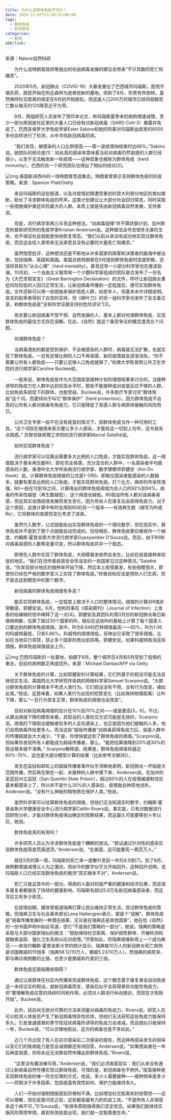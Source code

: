 ```yaml
---
title: 为什么说群体免疫不可行？
date: 2020-11-07T13:20:52+08:00
tags:
  - 群体免疫
  - 新冠肺炎
categories:
  - 新闻
abbrlink:
---
```


来源：Nature自然科研

　　为什么说特朗普政府等提出的任由病毒发展的建议会带来“不计其数的死亡和痛苦”。

　　2020年5月，新冠肺炎（COVID-19）大暴发重创了巴西城市玛瑙斯。医院不堪负荷，居民开始在附近森林为逝者挖新的墓地。但到了8月，形势有所扭转。虽然保持社交距离的规定在6月初开始放松，但这座人口200万的城市已经将超额死亡数从每天约120降至近乎为零。

　　9月，两组研究人员发布了预印本论文，称玛瑙斯夏季末的病例增速减慢，至少一部分原因是社区里的大量人口已经有过新冠病毒（SARS-CoV-2）暴露并免疫了。巴西圣保罗大学免疫学家Ester Sabino和她的同事对玛瑙斯血库里的6000多份血样进行了检测，从中寻找新冠病毒抗体。

　　“我们发现，被感染的人口比例很高——第一波疫情快结束时达66%。”Sabino说。她团队的结论是[1]：如此高的感染率意味着当前对病毒仍然易感的人群已经很小，以至于无法触发新一轮疫情——这种现象也被称为群体免疫（herd immunity）。巴西的另一个研究团队也得出了相似的结论[2]。

![img](https://cdn.jsdelivr.net/gh/yakeing/Documentation@main/Hexo/images/e50b-kcaeqzy2924707.jpg)
美国新泽西州的一场特朗普竞选集会。特朗普曾表示支持群体免疫的抗疫策略。来源：Spencer Platt/Getty

　　来自玛瑙斯的这些报道，以及对疫情初期遭受重创的意大利部分地区的类似推断，助长了寻求群体免疫的呼声。这类计划建议让大部分社会回归常态，同时采取一些措施保护重症风险最大的人群。本质上就是任由新冠病毒自然发展，支持者说。

　　但是，流行病学家再三斥责这种想法。“向病毒投降”并不算防御计划，加州斯克利普斯研究所的免疫学家Kristian Andersen说。这种做法会夺去很多无辜的生命，也不保证社会就能更快地恢复常态，“我们以前从来没有成功地实现过群体免疫，而且这会给人类带来无法承受且没有必要的大量死亡和痛苦。”

　　虽然饱受批评，这种想法还是不断地从许多国家的政客和决策者的脑海中冒出来，包括瑞典、英国和美国。美国总统特朗普在9月提到群体免疫时态度积极，还误将其称为“从众心理”（herd mentality）。甚至还有一小部分科学家也在推波助澜。10月初，一个自由主义智库和一个少数科学家组成的团队联合发布了一份名为《大巴灵顿宣言》（Great Barrington Declaration）的文件，呼吁让新冠肺炎重症风险较低的人回归正常生活，让新冠病毒传播到一定程度后，便可实现群体免疫。文件还称可以用一些措施来保护高危人群，如老年人，但基本未作详细说明。宣言的起草者得到了白宫的支持，但《柳叶刀》的另一组科学家也发布了反击备忘录，称群体免疫是“没有科学证据支持的危险谬论”[3]。

　　扬言要让新冠病毒不受干预、自然发展的人，基本上都对何谓群体免疫、实现群体免疫的最佳方式存在误解。在此，《自然》就这个备受争议的概念澄清五个问题。

　　何谓群体免疫？

　　当病毒遇到的都是受到保护、不会被感染的人群时，病毒就无法扩散，也就实现了群体免疫。一旦有足够比例的人口不再易感，新的疫情就会逐渐消失。“你不需要让所有人都免疫——只要让足够人口免疫就够了。”哈佛大学陈曾熙公共卫生学院的流行病学家Caroline Buckee说。

　　一般来说，群体免疫是作为大范围疫苗接种计划的理想结果来讨论的。当接种诱导的免疫力在人群中达到较高水平时，那些不能接种或对疫苗反应不够的人群，比如免疫系统低下的群体，也能受益。Buckee说，许多医疗专家讨厌“群体免疫”这个词，而更倾向于叫它“群体保护”（herd protection）。因为群体免疫不会真的让所有人都对病毒有免疫力，它只是降低了易感人群与病原体接触的风险而已。

　　公共卫生专家一般不在没有疫苗的情况下，把群体免疫当作一种可用的工具。“这个词现在被用来表示要让多少人感染，才能给这一切划上句号，这令我有点困惑。” 苏黎世联邦理工学院的流行病学家Marcel Salathé说。

　　如何实现群体免疫？

　　流行病学家可以估算出需要多大比例的人口免疫，才能实现群体免疫。这一阈值取决于基本再生数R0，即在完全易感、充分混合的人群中，一名感染者平均能感染的人数，香港中文大学传染病流行病学家、数学建模师郭健安（Kin On Kwok）说。计算群体免疫阈值的公式是1–1/R0，即每位感染者能感染的人数越多，就要有更高比例的人口免疫，才能实现群体免疫。打个比方，麻疹的传染性很强，R0一般在12到18之间，计算得出的群体免疫阈值为总人口的92%到94%。病毒的传染性越低（再生数越低），这个阈值也越低。R0假设所有人都对该病毒易感，但这其实会随疫情发展而发生变化，因为有些人在康复后会获得免疫力。出于这个原因，这类计算中有时会用到R0的另一个版本——有效再生数（缩写为Rt或Re），它将群体的易感性变化考虑了进来。

　　虽然代入数字，公式就能给出实现群体免疫的一个理论数字，但在现实中，群体免疫并不是到了那个点就能自动完成的。恰恰相反，群体免疫更应被视作一个梯度，约翰斯·霍普金斯大学流行病学家Gypsyamber D’Souza说。而且，由于R0和对病毒易感的人数等变量可变，所以群体免疫并非一个稳态。

　　即使在人群中实现了群体免疫，大规模暴发依然会发生，比如在疫苗接种率较低的地区。“我们在流传着疫苗安全性谣言的一些国家见过这种情况。”Salathé说。“你发现部分地区的接种率开始下降，然后本土疫情暴发，有些规模很大，即使你已经在严格的数学意义上实现了群体免疫。”终极目标应该是预防人们生病，而不是去达到模型中的那个数字。

　　新冠病毒的群体免疫阈值有多高？

　　能否实现群体免疫，一定程度上取决于人口的整体情况。阈值的计算对R值非常敏感，郭健安说。6月，他和同事在《感染期刊》（Journal of Infection）上发表的给编辑的信中阐释了这一点[4]。郭健安及其团队利用3月份的新冠肺炎每日新增病例数，估算了超过30个国家的Rt，随后在这些Rt的基础上计算了每个国家人口要达到的群体免疫阈值。其中，Rt为6.64的巴林阈值最高——85%，Rt为1.06的科威特最低，只有5.66%。科威特的阈值很低，反映出它采取了很多措施，比如在当地实行宵禁，禁止多个国家的商业航班等。郭健安说，如果科威特取消这些措施，群体免疫阈值就会上升。

![img](https://cdn.jsdelivr.net/gh/yakeing/Documentation@main/Hexo/images/8f68-kcaeqzy2924747.jpg)
巴西玛瑙斯的一处墓地，拍摄于6月。整个城市在4月和5月受到了疫情的重击，目前的病例数正再度回升。来源：Michael Dantas/AFP via Getty

　　关于群体免疫的计算，比如郭健安的计算结果，它们所基于的假设可能无法反映现实生活，美国西北大学研究传染病的网络科学家Samuel Scarpino说。“大部分群体免疫的计算根本不考虑人类行为。它们假设没有干预、没有行为改变，诸如此类。”他说。这意味着，如果人类行为出现的短暂变化（比如保持物理距离）让Rt下降，那么“一旦行为恢复正常，群体免疫的阈值也会改变”。

　　目前对新冠病毒阈值的估计在10%到70%之间——或是更高[5，6]。不过，从算出阈值下限的模型来看，其假设的人类社交方式可能是无效的，Scarpino说。阈值的下限假设接触者较多的人会先感染上，也正是因为他们接触的人多，他们会把病毒传给更多人。而当这些“超级传播者”对病毒获得免疫力后，易感人群中的传播链就会大大减少。“于是，你很快就达到了群体免疫的阈值。”Scarpino说。但如果你发现所有人都能成为超级传播者，那么，“能把估算值降到20%或30%的假设根本就不准确，” Scarpino解释道。结果是，群体免疫阈值将逼近60%-70%，这也是大部分模型计算的结果（比如参考文献[6]）。

　　发生在监狱和邮轮上的超级传播者事件似乎清晰地表明，新冠肺炎一开始是大范围传播，然后再在聚在一起、未接种的人群中慢下来，Andersen说。在加州的圣昆廷州立监狱（San Quentin State Prison），超过60%的人在疫情被遏制住前基本都感染上了，所以并不是什么30%的人感染后，疫情就会神奇地消失，Andersen说。“没有什么神秘的暗物质在保护人类。”他说。

　　虽然科学家可以估算群体免疫的阈值，但他们无法知道实时数字，约翰斯·霍普金斯大学健康安全中心流行病学家Caitlin Rivers说。事实是，只有对数据进行回顾性分析，才能对群体免疫得出确定的观察结果，而这最久可能要等到十年以后，她说。

　　群体免疫真的有用吗？

　　许多研究人员认为寻求群体免疫是个糟糕的想法。“尝试通过针对性的感染实现群体免疫简直荒唐透顶，”Andersen说，“在美国，这可能要死一两百万人。”

　　就在5月的第一周，玛瑙斯的死亡率一度攀升至前一年的4.5倍[7]。到了8月，病例数增速减慢让人为之激动，但如今的数字似乎又开始回升。这种回升说明，说玛瑙斯人口已经实现群体免疫的推测“其实根本不对”，Andersen说。

　　死亡只是这其中的一部分。得病的人面对的是严重的健康和经济后果，而且很多康复者都报告了持续的健康影响。玛瑙斯有超过5.8万名新冠病毒感染者，而这背后又有多少疾苦。

　　在疫情初期，媒体曾报道瑞典打算让民众维持正常生活，尝试群体免疫的策略，但瑞典卫生与社会事务部长Lena Hallengren表示，那是个“误解”。群体免疫是“病毒传播发展的一种潜在结果，无论是在瑞典还是其他国家”，她在给《自然》的一份书面声明中如此写道，但它“不是我们策略的一部分”。她说，瑞典的策略是采取与大部分国家相似的做法：“鼓励保持社交距离、保护弱势群体、开展检测和接触者追踪、强化卫生系统以应对疫情。”尽管如此，但瑞典很难称得上一个成功典范——来自约翰斯·霍普金斯大学的统计显示，瑞典每10万人的新冠肺炎死亡病例是邻国挪威的10倍多（瑞典58.12/10万人，挪威5.23/10万人）。而瑞典的病死率，即与确诊病例数的比值，也至少是挪威和丹麦的三倍。

　　群体免疫还面临哪些阻碍？

　　通过让病原体在社区内传播来完成群体免疫，这个概念基于康复者会自动免疫这一未经证实的假设。就新冠病毒而言，感染后似乎会获得某些功能性免疫力，但“要理解免疫应答的持续时间和作用，必须对人群进行纵向随访，而现在才刚刚开始”。Buckee说。

　　此外，目前尚无绝对可靠的方法来测量对病毒的免疫力，Rivers说。研究人员可以检测人体是否产生了新冠病毒特异性抗体，但他们无法获知这些免疫力能保持多久。引发普通感冒的季节性冠状病毒所诱导的免疫力会递减，而且貌似只能保持一年，Buckee说，“可以合理地假设，这次的病毒也差不多如此。”

　　近几个月出现了有人在初次感染后二次感染的报告，而这种再感染发生的频率以及它们的致病能力是否会减弱都还有待回答，Andersen说。“如果感染者在一年后再度易感，你将永远无法靠自然传播达到群体免疫。”Rivers说。

　　“这里没有魔法棒可用，”Andersen说，“我们必须直面现实：我们从来没有通过让新病毒自然传播实现过群体免疫，可惜的是，新冠病毒也不例外。”疫苗接种是实现群体免疫的唯一符合伦理的方式，他说。多少人需要接种——接种频率是多少——将取决于许多因素，包括疫苗有效性如何、保护力能维持多久。

　　人们一开始对强制措施感到厌倦和不满，比如增加社交距离和封锁管控——这可以理解，但在疫苗问世之前，这些都是最有力的抗疫工具。“不是所有人非得感染这个病不可，”D’Souza说，“有很多原因值得我们坚定信念。如果我们能继续实施风险管控举措，直到有效疫苗出现，我们就一定能挽救生命。”